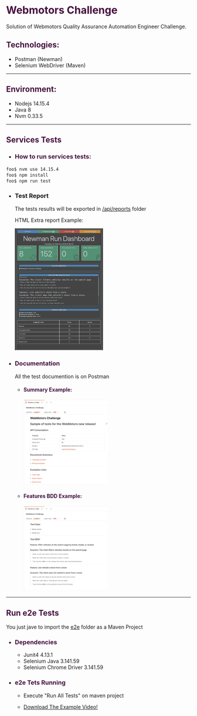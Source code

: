 <h1 style="color:#45103e"> Webmotors Challenge</h1>

Solution of Webmotors Quality Assurance Automation Engineer Challenge.

<h2 style="color:#45103e">Technologies:</h2>

- Postman (Newman)
- Selenium WebDriver (Maven)

---

<h2 style="color:#45103e">Environment:</h2>

- Nodejs 14.15.4
- Java 8
- Nvm 0.33.5

---

<h2 style="color:#45103e">Services Tests</h2>

- <h3 style="color:#45103e">How to run services tests:</h3>

```shell
foo$ nvm use 14.15.4
foo$ npm install
foo$ npm run test
```

- <h3 style="color:dark-purple">Test Report</h3>

  The tests results will be exported in [/api/reports](https://www.github.com/DiogoJunqueiraGeraldo/WebMotorsChallenge/master/api/reports) folder

  HTML Extra report Example:

   <img src="https://raw.githubusercontent.com/DiogoJunqueiraGeraldo/WebMotorsChallenge/master/screenshots/report-html-extra.png" width="50%" />

- <h3 style="color:#45103e">Documentation</h3>

  All the test documention is on Postman

  - <h4 style="color:#45103e">Summary Example:</h4>

       <img src="https://raw.githubusercontent.com/DiogoJunqueiraGeraldo/WebMotorsChallenge/master/screenshots/postman-documentation1.png" width="50%" />

  - <h4 style="color:#45103e">Features BDD Example:</h4>

    <img src="https://raw.githubusercontent.com/DiogoJunqueiraGeraldo/WebMotorsChallenge/master/screenshots/postman-documentation2.png" width="50%" />

---

<h2 style="color:#45103e">Run e2e Tests</h2>

You just jave to import the [e2e](https://github.com/DiogoJunqueiraGeraldo/WebMotorsChallenge/tree/master/e2e) folder as a Maven Project

- <h3 style="color:#45103e">Dependencies</h3>

  - Junit4 4.13.1
  - Selenium Java 3.141.59
  - Selenium Chrome Driver 3.141.59

- <h3 style="color:#45103e">e2e Tets Running</h3>

  - Execute "Run All Tests" on maven project

  - [Download The Example Video!](https://github.com/DiogoJunqueiraGeraldo/WebMotorsChallenge/raw/master/screenshots/e2e.testvideo.mov)
